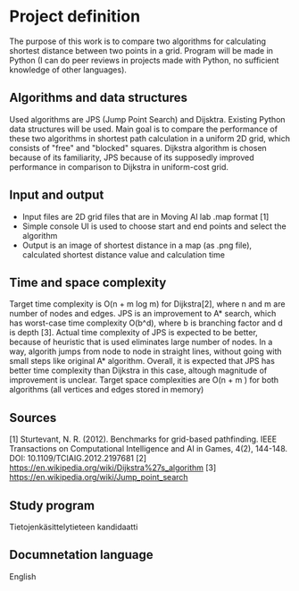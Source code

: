 # Project definition
The purpose of this work is to compare two algorithms for calculating shortest distance between two points in a grid. Program will be made in Python (I can do peer reviews in projects made with Python, no sufficient knowledge of other languages).

## Algorithms and data structures
Used algorithms are JPS (Jump Point Search) and Dijsktra. Existing Python data structures will be used. Main goal is to compare the performance of these two algorithms in shortest path calculation in a uniform 2D grid, which consists of "free" and "blocked" squares. Dijkstra algorithm is chosen because of its familiarity, JPS because of its supposedly improved performance in comparison to Dijkstra in uniform-cost grid.

## Input and output
* Input files are 2D grid files that are in Moving AI lab .map format [1]
* Simple console UI is used to choose start and end points and select the algorithm
* Output is an image of shortest distance in a map (as .png file), calculated shortest distance value and calculation time

## Time and space complexity
Target time complexity is O(n + m log m) for Dijkstra[2], where n and m are number of nodes and edges. JPS is an improvement to A* search, which has worst-case time complexity O(b^d), where b is branching factor and d is depth [3]. Actual time complexity of JPS is expected to be better, because of heuristic that is used eliminates large number of nodes. In a way, algorith jumps from node to node in straight lines, without going with small steps like original A* algorithm. Overall, it is expected that JPS has better time complexity than Dijkstra in this case, altough magnitude of improvement is unclear.
Target space complexities are O(n + m ) for both algorithms (all vertices and edges stored in memory)

## Sources
[1] Sturtevant, N. R. (2012). Benchmarks for grid-based pathfinding. IEEE Transactions on Computational Intelligence and AI in Games, 4(2), 144-148. DOI: 10.1109/TCIAIG.2012.2197681
[2] https://en.wikipedia.org/wiki/Dijkstra%27s_algorithm
[3] https://en.wikipedia.org/wiki/Jump_point_search


## Study program
Tietojenkäsittelytieteen kandidaatti

## Documnetation language
English